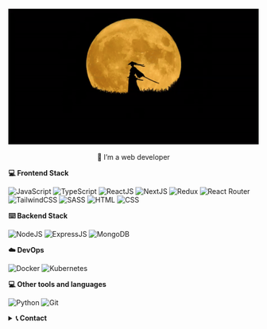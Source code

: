 <p align="center">
  <img width="550" src="intro.gif" alt="Background" width="45%">
</p>

<p align="center">🌱 I’m a web developer</p>

**💻 Frontend Stack**

![JavaScript](https://img.shields.io/badge/javascript-yellow?style=for-the-badge&logo=javascript&logoColor=white&textColor=black)
![TypeScript](https://img.shields.io/badge/typescript-blue?style=for-the-badge&logo=typescript&logoColor=white)
![ReactJS](https://img.shields.io/badge/React-242938?style=for-the-badge&logo=react&logoColor=lightblue)
![NextJS](https://img.shields.io/badge/Next-black?style=for-the-badge&logo=next.js&logoColor=white)
![Redux](https://img.shields.io/badge/Redux-593D88?style=for-the-badge&logo=redux&logoColor=white)
![React Router](https://img.shields.io/badge/React_Router-CA4245?style=for-the-badge&logo=react-router&logoColor=white)
![TailwindCSS](https://img.shields.io/badge/tailwindcss-38bdf8?style=for-the-badge&logo=tailwind-css&logoColor=white)
![SASS](https://img.shields.io/badge/Sass-CC6699?style=for-the-badge&logo=sass&logoColor=white)
![HTML](https://img.shields.io/badge/HTML-E34F26?style=for-the-badge&logo=html5&logoColor=white)
![CSS](https://img.shields.io/badge/CSS-1572B6?style=for-the-badge&logo=css3&logoColor=white)

**⌨️ Backend Stack**

![NodeJS](https://img.shields.io/badge/Node%20js-339933?style=for-the-badge&logo=nodedotjs&logoColor=white)
![ExpressJS](https://img.shields.io/badge/Express-000000?style=for-the-badge&logo=express&logoColor=white)
![MongoDB](https://img.shields.io/badge/MongoDB-4EA94B?style=for-the-badge&logo=mongodb&logoColor=white)

**☁️ DevOps**

![Docker](https://img.shields.io/badge/Docker-2CA5E0?style=for-the-badge&logo=docker&logoColor=white)
![Kubernetes](https://img.shields.io/badge/kubernetes-326ce5.svg?&style=for-the-badge&logo=kubernetes&logoColor=white)

**💻 Other tools and languages**

![Python](https://img.shields.io/badge/Python-FFD43B?style=for-the-badge&logo=python&logoColor=blue)
![Git](https://img.shields.io/badge/GIT-E44C30?style=for-the-badge&logo=git&logoColor=white)

<details><summary><b>📞 Contact</b></summary>
    <ul>
        <li><strong>E-mail: </strong> <code>lukasz.nowosielski02@gmail.com</code></li>
        <li><strong><a href="https://www.linkedin.com/in/lucasfsn/">Linkedin</a>
    </ul>
</details>
